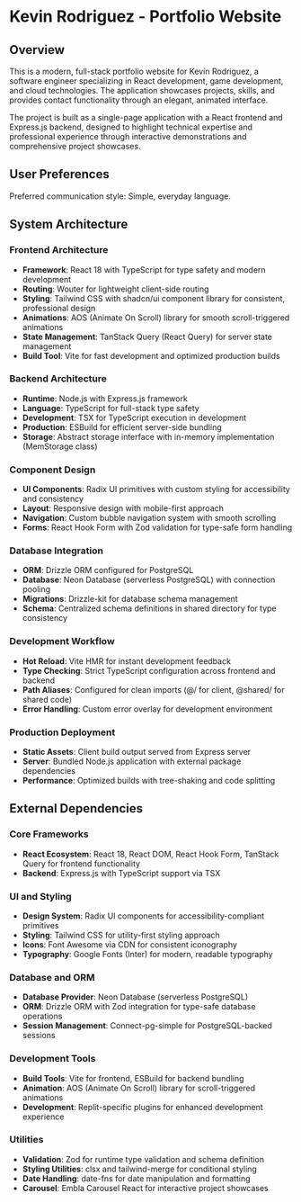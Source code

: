 # Kevin Rodriguez - Portfolio Website

## Overview

This is a modern, full-stack portfolio website for Kevin Rodriguez, a software engineer specializing in React development, game development, and cloud technologies. The application showcases projects, skills, and provides contact functionality through an elegant, animated interface.

The project is built as a single-page application with a React frontend and Express.js backend, designed to highlight technical expertise and professional experience through interactive demonstrations and comprehensive project showcases.

## User Preferences

Preferred communication style: Simple, everyday language.

## System Architecture

### Frontend Architecture
- **Framework**: React 18 with TypeScript for type safety and modern development
- **Routing**: Wouter for lightweight client-side routing
- **Styling**: Tailwind CSS with shadcn/ui component library for consistent, professional design
- **Animations**: AOS (Animate On Scroll) library for smooth scroll-triggered animations
- **State Management**: TanStack Query (React Query) for server state management
- **Build Tool**: Vite for fast development and optimized production builds

### Backend Architecture
- **Runtime**: Node.js with Express.js framework
- **Language**: TypeScript for full-stack type safety
- **Development**: TSX for TypeScript execution in development
- **Production**: ESBuild for efficient server-side bundling
- **Storage**: Abstract storage interface with in-memory implementation (MemStorage class)

### Component Design
- **UI Components**: Radix UI primitives with custom styling for accessibility and consistency
- **Layout**: Responsive design with mobile-first approach
- **Navigation**: Custom bubble navigation system with smooth scrolling
- **Forms**: React Hook Form with Zod validation for type-safe form handling

### Database Integration
- **ORM**: Drizzle ORM configured for PostgreSQL
- **Database**: Neon Database (serverless PostgreSQL) with connection pooling
- **Migrations**: Drizzle-kit for database schema management
- **Schema**: Centralized schema definitions in shared directory for type consistency

### Development Workflow
- **Hot Reload**: Vite HMR for instant development feedback
- **Type Checking**: Strict TypeScript configuration across frontend and backend
- **Path Aliases**: Configured for clean imports (@/ for client, @shared/ for shared code)
- **Error Handling**: Custom error overlay for development environment

### Production Deployment
- **Static Assets**: Client build output served from Express server
- **Server**: Bundled Node.js application with external package dependencies
- **Performance**: Optimized builds with tree-shaking and code splitting

## External Dependencies

### Core Frameworks
- **React Ecosystem**: React 18, React DOM, React Hook Form, TanStack Query for frontend functionality
- **Backend**: Express.js with TypeScript support via TSX

### UI and Styling
- **Design System**: Radix UI components for accessibility-compliant primitives
- **Styling**: Tailwind CSS for utility-first styling approach
- **Icons**: Font Awesome via CDN for consistent iconography
- **Typography**: Google Fonts (Inter) for modern, readable typography

### Database and ORM
- **Database Provider**: Neon Database (serverless PostgreSQL)
- **ORM**: Drizzle ORM with Zod integration for type-safe database operations
- **Session Management**: Connect-pg-simple for PostgreSQL-backed sessions

### Development Tools
- **Build Tools**: Vite for frontend, ESBuild for backend bundling
- **Animation**: AOS (Animate On Scroll) library for scroll-triggered animations
- **Development**: Replit-specific plugins for enhanced development experience

### Utilities
- **Validation**: Zod for runtime type validation and schema definition
- **Styling Utilities**: clsx and tailwind-merge for conditional styling
- **Date Handling**: date-fns for date manipulation and formatting
- **Carousel**: Embla Carousel React for interactive project showcases